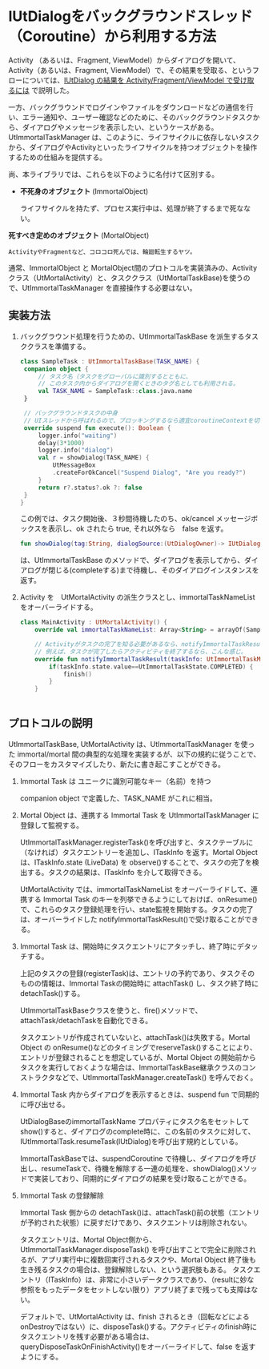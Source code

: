 # IUtDialogをバックグラウンドスレッド（Coroutine）から利用する方法

Activity （あるいは、Fragment, ViewModel）からダイアログを開いて、Activity（あるいは、Fragment, ViewModel）で、その結果を受取る、というフローについては、[IUtDialog の結果を Activity/Fragment/ViewModel で受け取るには](./dialog_management.md) で説明した。

一方、バックグラウンドでログインやファイルをダウンロードなどの通信を行い、エラー通知や、ユーザー確認などのために、そのバックグラウンドタスクから、ダイアログやメッセージを表示したい、というケースがある。UtImmortalTaskManager は、このように、ライフサイクルに依存しないタスクから、ダイアログやActivityといったライフサイクルを持つオブジェクトを操作するための仕組みを提供する。

尚、本ライブラリでは、これらを以下のように名付けて区別する。

- **不死身のオブジェクト** (ImmortalObject)
    
    ライフサイクルを持たず、プロセス実行中は、処理が終了するまで死なない。

**死すべき定めのオブジェクト** (MortalObject)

    ActivityやFragmentなど、コロコロ死んでは、輪廻転生するヤツ。

通常、ImmortalObject と MortalObject間のプロトコルを実装済みの、Activityクラス（UtMortalActivity）と、タスククラス（UtMortalTaskBase)を使うので、UtImmortalTaskManager を直接操作する必要はない。

## 実装方法

1. バックグラウンド処理を行うための、UtImmortalTaskBase を派生するタスククラスを準備する。

   ```Kotlin
   class SampleTask : UtImmortalTaskBase(TASK_NAME) {
    companion object {
        // タスク名（タスクをグローバルに識別するとともに、
        // このタスク内からダイアログを開くときのタグ名としても利用される。
        val TASK_NAME = SampleTask::class.java.name
    }

    // バックグラウンドタスクの中身
    // UIスレッドから呼ばれるので、ブロッキングするなら適宜coroutineContextを切り替えること。
    override suspend fun execute(): Boolean {
        logger.info("waiting")
        delay(3*1000)
        logger.info("dialog")
        val r = showDialog(TASK_NAME) {
            UtMessageBox
            .createForOkCancel("Suspend Dialog", "Are you ready?")
        }
        return r?.status?.ok ?: false
    }
   }
   ```
    この例では、タスク開始後、３秒間待機したのち、ok/cancel メッセージボックスを表示し、ok されたら true, それ以外なら　false を返す。


    ```Kotlin
    fun showDialog(tag:String, dialogSource:(UtDialogOwner)-> IUtDialog):IUtDialog?
    ```
    は、UtImmortalTaskBase のメソッドで、ダイアログを表示してから、ダイアログが閉じる(completeする)まで待機し、そのダイアログインスタンスを返す。

2. Activity を　UtMortalActivity の派生クラスとし、immortalTaskNameListをオーバーライドする。
    ```Kotlin
    class MainActivity : UtMortalActivity() {
        override val immortalTaskNameList: Array<String> = arrayOf(SampleTask.TASK_NAME)

        // Activityがタスクの完了を知る必要があるなら、notifyImmortalTaskResult()もオーバーライド。
        // 例えば、タスクが完了したらアクティビティを終了するなら、こんな感じ。
        override fun notifyImmortalTaskResult(taskInfo: UtImmortalTaskManager.ITaskInfo) {
            if(taskInfo.state.value==UtImmortalTaskState.COMPLETED) {
                finish()
            }
        }
        
    ```


## プロトコルの説明

UtImmortalTaskBase, UtMortalActivity は、UtImmortalTaskManager を使った immortal/mortal 間の典型的な処理を実装するが、以下の規約に従うことで、そのフローをカスタマイズしたり、新たに書き起こすことができる。

1. Immortal Task は ユニークに識別可能なキー（名前）を持つ

    companion object で定義した、TASK_NAME がこれに相当。

2. Mortal Object は、連携する Immortal Task を UtImmortalTaskManager に登録して監視する。

    UtImmortalTaskManager.registerTask()を呼び出すと、タスクテーブルに（なければ）タスクエントリーを追加し、ITaskInfo を返す。Mortal Object は、ITaskInfo.state (LiveData) を observe()することで、タスクの完了を検出する。タスクの結果は、ITaskInfo を介して取得できる。

    UtMortalActivity では、immortalTaskNameList をオーバーライドして、連携する Immortal Task のキーを列挙できるようにしておけば、onResume()で、これらのタスク登録処理を行い、state監視を開始する。タスクの完了は、オーバーライドした notifyImmortalTaskResult()で受け取ることができる。

3. Immortal Task は、開始時にタスクエントリにアタッチし、終了時にデタッチする。

    上記のタスクの登録(registerTask)は、エントリの予約であり、タスクそのものの情報は、Immortal Taskの開始時に attachTask() し、タスク終了時に detachTask()する。

    UtImmortalTaskBaseクラスを使うと、fire()メソッドで、attachTask/detachTaskを自動化できる。
    
    タスクエントリが作成されていないと、attachTask()は失敗する。Mortal Object の onResume()などのタイミングでreserveTask()することにより、エントリが登録されることを想定しているが、Mortal Object の開始前からタスクを実行しておくような場合は、ImmortalTaskBase継承クラスのコンストラクタなどで、UtImmortalTaskManager.createTask() を呼んでおく。


4. Immortal Task 内からダイアログを表示するときは、suspend fun で同期的に呼び出せる。
   
   UtDialogBaseのimmortalTaskName プロパティにタスク名をセットしてshow()すると、ダイアログのcomplete時に、この名前のタスクに対して、IUtImmortalTask.resumeTask(IUtDialog)を呼び出す規約としている。

   ImmortalTaskBaseでは、suspendCoroutine で待機し、ダイアログを呼び出し、resumeTaskで、待機を解除する一連の処理を、showDialog()メソッドで実装しており、同期的にダイアログの結果を受け取ることができる。
   
5. Immortal Task の登録解除

    Immortal Task 側からの detachTask()は、attachTask()前の状態（エントリが予約された状態）に戻すだけであり、タスクエントリは削除されない。
 
   タスクエントリは、Mortal Object側から、UtImmortalTaskManager.disposeTask() を呼び出すことで完全に削除されるが、アプリ実行中に複数回実行されるタスクや、Mortal Object 終了後も生き残るタスクの場合は、登録解除しない、という選択肢もある。 タスクエントリ（ITaskInfo）は、非常に小さいデータクラスであり、（resultに妙な参照をもったデータをセットしない限り）アプリ終了まで残っても支障はない。

   デフォルトで、UtMortalActivity は、finish されるとき（回転などによるonDestroyではない）に、disposeTask()する。アクティビティのfinish時にタスクエントリを残す必要がある場合は、queryDisposeTaskOnFinishActivity()をオーバーライドして、false を返すようにする。






    
